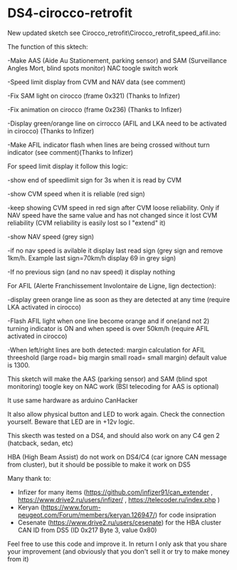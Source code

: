 # DS4-cirocco-retrofit

New updated sketch see Cirocco_retrofit\Cirocco_retrofit_speed_afil.ino:


The function of this sktech:

-Make AAS (Aide Au Stationement, parking sensor) and SAM (Surveillance Angles Mort, blind spots monitor) NAC toogle switch work

-Speed limit display from CVM and NAV data (see comment)

-Fix SAM light on cirocco (frame 0x321)  (Thanks to Infizer)

-Fix animation on cirocco (frame 0x236)  (Thanks to Infizer)

-Display green/orange line on cirrocco (AFIL and LKA need to be activated in cirocco) (Thanks to Infizer)

-Make AFIL indicator flash when lines are being crossed without turn indicator (see comment)(Thanks to Infizer)



For speed limit display it follow this logic:

-show end of speedlimit sign for 3s when it is read by CVM

-show CVM speed when it is reliable (red sign)

-keep showing CVM speed in red sign after CVM loose reliability. Only if NAV speed have the same value and has not changed since it lost CVM reliability (CVM reliability is easily lost so I "extend" it)

-show NAV speed (grey sign)

-if no nav speed is avilable it display last read sign (grey sign and remove 1km/h. Example last sign=70km/h display 69 in grey sign)

-If no previous sign (and no nav speed) it display nothing


For AFIL  (Alerte Franchissement Involontaire de Ligne, lign dectection):

-display green orange line as soon as they are detected at any time (require LKA activated in cirocco)

-Flash AFIL light when one line become orange and if one(and not 2) turning indicator is ON  and when speed is over 50km/h (require AFIL activated in cirocco)

-When left/right lines are both detected: margin calculation for AFIL threeshold (large road= big margin small road= small margin) default value is 1300.






This sketch will make the AAS (parking sensor) and SAM (blind spot monitoring) toogle key on NAC work (BSI telecoding for AAS is optional)

It use same hardware as arduino CanHacker

It also allow physical button and LED to work again. Check the connection yourself. Beware that LED are in +12v logic.

This skecth was tested on a DS4, and should also work on any C4 gen 2 (hatcback, sedan, etc)

HBA (High Beam Assist) do not work on DS4/C4 (car ignore CAN message from cluster), but it should be possible to make it work on DS5


Many thank to:
- Infizer for many items  (https://github.com/infizer91/can_extender  , https://www.drive2.ru/users/infizer/ , https://telecoder.ru/index.php )
- Keryan (https://www.forum-peugeot.com/Forum/members/keryan.126947/) for code insipration
- Cesenate (https://www.drive2.ru/users/cesenate) for the HBA cluster CAN ID from DS5  (ID 0x217 Byte 3, value 0x80)


Feel free to use this code and improve it. In return I only ask that you share your improvement (and obviously that you don't sell it or try to make money from it)
